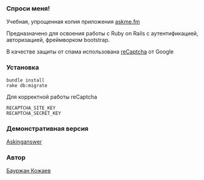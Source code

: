 ### Спроси меня!

Учебная, упрощенная копия приложения [askme.fm](http://askme.fm/)

Предназначено для освоения работы с Ruby on Rails с аутентификацией, авторизацией, фреймворком bootstrap.

В качестве защиты от спама использована [reCaptcha](https://www.google.com/recaptcha/intro/v3beta.html) от Google

### Установка

    bundle install
    rake db:migrate

Для корректной работы reCaptcha

    RECAPTCHA_SITE_KEY
    RECAPTCHA_SECRET_KEY
    
### Демонстративная версия
 [Askinganswer](https://askinganswer.herokuapp.com/)
### Автор
 [Бауржан Кожаев](https://www.linkedin.com/in/baur-kozhaev-80a277162/)
